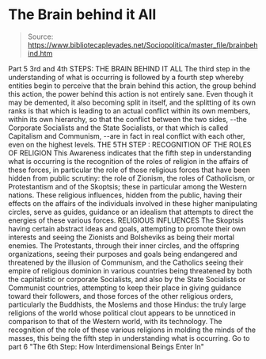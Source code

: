# The Brain behind it All

> Source: https://www.bibliotecapleyades.net/Sociopolitica/master_file/brainbehind.htm

Part 5
3rd and 4th STEPS:
THE BRAIN BEHIND IT ALL
The third step in the understanding of what is occurring is followed by a fourth step whereby entities begin to perceive that the brain behind this action, the group behind this action, the power behind this action is not entirely sane. Even though it may be demented, it also becoming split in itself, and the splitting of its own ranks is that which is leading to an actual conflict within its own members, within its own hierarchy, so that the conflict between the two sides, --the Corporate Socialists and the State Socialists, or that which is called Capitalism and Communism, --are in fact in real conflict with each other, even on the highest levels.
THE 5TH STEP : RECOGNITION OF THE ROLES OF RELIGION
This Awareness indicates that the fifth step in understanding what is occurring is the recognition of the roles of religion in the affairs of these forces, in particular the role of those religious forces that have been hidden from public scrutiny: the role of Zionism, the roles of Catholicism, or Protestantism and of the Skoptsis; these in particular among the Western nations. These religious influences, hidden from the public, having their effects on the affairs of the individuals involved in these higher manipulating circles, serve as guides, guidance or an idealism that attempts to direct the energies of these various forces.
RELIGIOUS INFLUENCES
The Skoptsis having certain abstract ideas and goals, attempting to promote their own interests and seeing the Zionists and Bolsheviks as being their mortal enemies. The Protestants, through their inner circles, and the offspring organizations, seeing their purposes and goals being endangered and threatened by the illusion of Communism, and the Catholics seeing their empire of religious dominion in various countries being threatened by both the capitalistic or corporate Socialists, and also by the State Socialists or Communist countries, attempting to keep their place in giving guidance toward their followers, and those forces of the other religious orders, particularly the Buddhists, the Moslems and those Hindus: the truly large religions of the world whose political clout appears to be unnoticed in comparison to that of the Western world, with its technology. The recognition of the role of these various religions in molding the minds of the masses, this being the fifth step in understanding what is occurring.
Go to part 6 "The 6th Step: How Interdimensional Beings Enter In"
